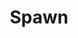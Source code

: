 ---
title: Spawn
issue: 31A
issue_nr: 31
full_title: The Homecoming
subtitle: ''
story_arc: ''
crossover: ''
variant: A
publisher: Image Comics
creators: 
  - Todd McFarlane
release_date: May 1995
release_year: 1995
genre:
  - Action
  - Adventure
  - Crime
  - Fantasy
  - Horror
  - Science Fiction
  - Super-Heroes
  - Thriller
format: Comic
pages: 32
signed_by: Greg Capullo
price: 7.50
---